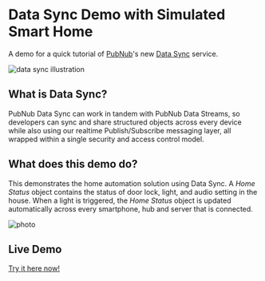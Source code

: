 # Data Sync Demo with Simulated Smart Home

A demo for a quick tutorial of [PubNub][pubnub]'s new [Data Sync][datasync] service.

![data sync illustration](https://raw.githubusercontent.com/pubnub/data-sync-demo/gh-pages/datasync.png)

## What is Data Sync?

PubNub Data Sync can work in tandem with PubNub Data Streams, so developers can sync and share structured objects across every device while also using our realtime Publish/Subscribe messaging layer, all wrapped within a single security and access control model.

## What does this demo do?

This demonstrates the home automation solution using Data Sync. A *Home Status* object contains the status of door lock, light, and audio setting in the house. When a light is triggered, the *Home Status* object is updated automatically across every smartphone, hub and server that is connected.

![photo](https://raw.githubusercontent.com/pubnub/data-sync-demo/gh-pages/datasync-demo.gif)

## Live Demo

[Try it here now!][demo]



[demo]: http://pubnub.github.io/data-sync-demo
[pubnub]: http://www.pubnub.com/docs/javascript/javascript-sdk.html
[datasync]: http://www.pubnub.com/docs/javascript/overview/data-sync.html
